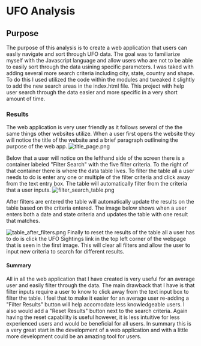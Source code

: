 # UFO Analysis

## Purpose
The purpose of this analysis is to create a web application that users can easliy navigate and sort through UFO data. The goal was to familiarize myself with the Javascript language and allow users who are not to be able to easily sort through the data usining specific parameters. I was taked with adding several more search criteria including city, state, country and shape. To do this I used utilized the code within the modules and tweaked it slightly to add the new search areas in the index.html file. This project with help user search through the data easier and more specific in a very short amount of time.

### Results
The web application is very user friendly as it follows several of the the same things other websites utilize. When a user first opens the website they will notice the title of the website and a brief paragraph outlineing the purpose of the web app.
![title_page.png](https://github.com/mselover21/UFOs/blob/main/static/images/title_page.png)

Below that a user will notice on the lefthand side of the screen there is a container labeled "Filter Search" with the five filter criteria. To the right of that container there is where the data table lives. To filter the table all a user needs to do is enter any one or multiple of the filter criteria and click away from the text entry box. The table will automatically filter from the criteria that a user inputs. 
![filter_search_table.png](https://github.com/mselover21/UFOs/blob/main/static/images/filter_search_table.png)

After filters are entered the table will automatically update the results on the table based on the criteria entered. The image below shows when a user enters both a date and state criteria and updates the table with one result that matches.

![table_after_filters.png](https://github.com/mselover21/UFOs/blob/main/static/images/table_after_filters.png)
Finally to reset the results of the table all a user has to do is click the UFO Sightings link in the top left corner of the webpage that is seen in the first image. This will clear all filters and allow the user to input new criteria to search for different results.

#### Summary
All in all the web application that I have created is very useful for an average user and easily filter through the data. The main drawback that I have is that filter inputs require a user to know to click away from the text input box to filter the table. I feel that to make it easier for an average user re-adding a "Filter Results" button will help accomodate less knowledgeable users. I also would add a "Reset Results" button next to the search criteria. Again having the reset capability is useful however, it is less intuitive for less experienced users and would be beneficial for all users. In summary this is a very great start in the development of a web application and with a little more development could be an amazing tool for users. 
